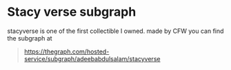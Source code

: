 # Stacy verse subgraph
stacyverse is one of the first collectible I owned. made by CFW
you can find the subgraph at
> https://thegraph.com/hosted-service/subgraph/adeebabdulsalam/stacyverse
